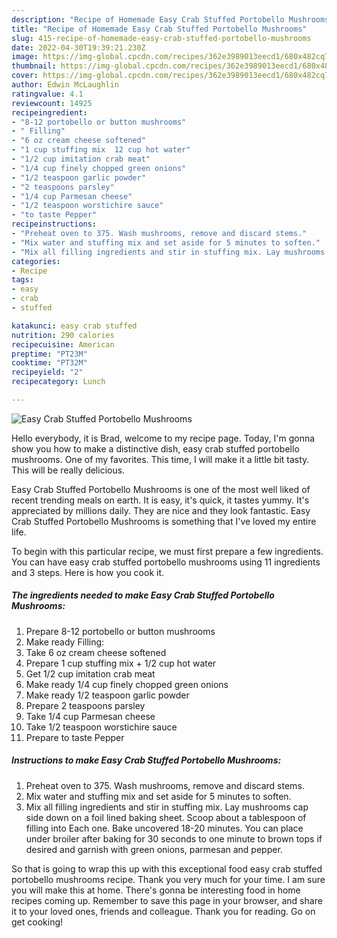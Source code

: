 ```yaml
---
description: "Recipe of Homemade Easy Crab Stuffed Portobello Mushrooms"
title: "Recipe of Homemade Easy Crab Stuffed Portobello Mushrooms"
slug: 415-recipe-of-homemade-easy-crab-stuffed-portobello-mushrooms
date: 2022-04-30T19:39:21.230Z
image: https://img-global.cpcdn.com/recipes/362e3989013eecd1/680x482cq70/easy-crab-stuffed-portobello-mushrooms-recipe-main-photo.jpg
thumbnail: https://img-global.cpcdn.com/recipes/362e3989013eecd1/680x482cq70/easy-crab-stuffed-portobello-mushrooms-recipe-main-photo.jpg
cover: https://img-global.cpcdn.com/recipes/362e3989013eecd1/680x482cq70/easy-crab-stuffed-portobello-mushrooms-recipe-main-photo.jpg
author: Edwin McLaughlin
ratingvalue: 4.1
reviewcount: 14925
recipeingredient:
- "8-12 portobello or button mushrooms"
- " Filling"
- "6 oz cream cheese softened"
- "1 cup stuffing mix  12 cup hot water"
- "1/2 cup imitation crab meat"
- "1/4 cup finely chopped green onions"
- "1/2 teaspoon garlic powder"
- "2 teaspoons parsley"
- "1/4 cup Parmesan cheese"
- "1/2 teaspoon worstichire sauce"
- "to taste Pepper"
recipeinstructions:
- "Preheat oven to 375. Wash mushrooms, remove and discard stems."
- "Mix water and stuffing mix and set aside for 5 minutes to soften."
- "Mix all filling ingredients and stir in stuffing mix. Lay mushrooms cap side down on a foil lined baking sheet. Scoop about a tablespoon of filling into Each one. Bake uncovered 18-20 minutes. You can place under broiler after baking for 30 seconds to one minute to brown tops if desired and garnish with green onions, parmesan and pepper."
categories:
- Recipe
tags:
- easy
- crab
- stuffed

katakunci: easy crab stuffed 
nutrition: 290 calories
recipecuisine: American
preptime: "PT23M"
cooktime: "PT32M"
recipeyield: "2"
recipecategory: Lunch

---
```



![Easy Crab Stuffed Portobello Mushrooms](https://img-global.cpcdn.com/recipes/362e3989013eecd1/680x482cq70/easy-crab-stuffed-portobello-mushrooms-recipe-main-photo.jpg)

Hello everybody, it is Brad, welcome to my recipe page. Today, I'm gonna show you how to make a distinctive dish, easy crab stuffed portobello mushrooms. One of my favorites. This time, I will make it a little bit tasty. This will be really delicious.



Easy Crab Stuffed Portobello Mushrooms is one of the most well liked of recent trending meals on earth. It is easy, it's quick, it tastes yummy. It's appreciated by millions daily. They are nice and they look fantastic. Easy Crab Stuffed Portobello Mushrooms is something that I've loved my entire life.


To begin with this particular recipe, we must first prepare a few ingredients. You can have easy crab stuffed portobello mushrooms using 11 ingredients and 3 steps. Here is how you cook it.

<!--inarticleads1-->

##### The ingredients needed to make Easy Crab Stuffed Portobello Mushrooms:

1. Prepare 8-12 portobello or button mushrooms
1. Make ready  Filling:
1. Take 6 oz cream cheese softened
1. Prepare 1 cup stuffing mix + 1/2 cup hot water
1. Get 1/2 cup imitation crab meat
1. Make ready 1/4 cup finely chopped green onions
1. Make ready 1/2 teaspoon garlic powder
1. Prepare 2 teaspoons parsley
1. Take 1/4 cup Parmesan cheese
1. Take 1/2 teaspoon worstichire sauce
1. Prepare to taste Pepper




<!--inarticleads2-->

##### Instructions to make Easy Crab Stuffed Portobello Mushrooms:

1. Preheat oven to 375. Wash mushrooms, remove and discard stems.
1. Mix water and stuffing mix and set aside for 5 minutes to soften.
1. Mix all filling ingredients and stir in stuffing mix. Lay mushrooms cap side down on a foil lined baking sheet. Scoop about a tablespoon of filling into Each one. Bake uncovered 18-20 minutes. You can place under broiler after baking for 30 seconds to one minute to brown tops if desired and garnish with green onions, parmesan and pepper.




So that is going to wrap this up with this exceptional food easy crab stuffed portobello mushrooms recipe. Thank you very much for your time. I am sure you will make this at home. There's gonna be interesting food in home recipes coming up. Remember to save this page in your browser, and share it to your loved ones, friends and colleague. Thank you for reading. Go on get cooking!
